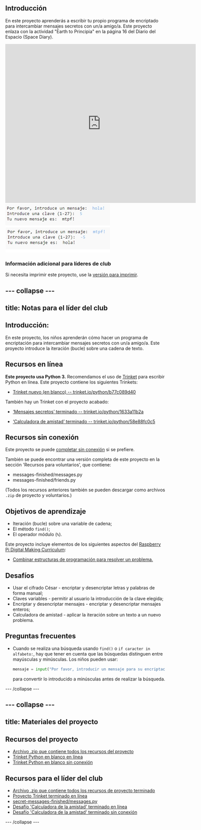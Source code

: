 ## Introducción

En este proyecto aprenderás a escribir tu propio programa de encriptado para intercambiar mensajes secretos con un/a amigo/a. Este proyecto enlaza con la actividad "Earth to Principia" en la página 16 del Diario del Espacio (Space Diary).

<div class="trinket">
  <iframe src="https://trinket.io/embed/python/1633a11b2a?outputOnly=true&start=result" width="600" height="500" frameborder="0" marginwidth="0" marginheight="0" allowfullscreen>
  </iframe>
  <img src="images/messages-finished.png">
</div>

### Información adicional para líderes de club

Si necesita imprimir este proyecto, use la [versión para imprimir](https://projects.raspberrypi.org/es-ES/projects/secret-messages/print).

--- collapse ---
---
title: Notas para el líder del club
---

## Introducción:

En este proyecto, los niños aprenderán cómo hacer un programa de encriptación para intercambiar mensajes secretos con un/a amigo/a. Este proyecto introduce la iteración (bucle) sobre una cadena de texto.

## Recursos en línea

**Este proyecto usa Python 3.** Recomendamos el uso de [Trinket](https://trinket.io/) para escribir Python en línea. Este proyecto contiene los siguientes Trinkets:

* [Trinket nuevo (en blanco) -- trinket.io/python/b77c089d40](https://trinket.io/python/b77c089d40)

También hay un Trinket con el proyecto acabado:

* [‘Mensajes secretos’ terminado -- trinket.io/python/1633a11b2a](https://trinket.io/python/1633a11b2a)

* [‘Calculadora de amistad’ terminado -- trinket.io/python/58e88fc0c5](https://trinket.io/python/58e88fc0c5)

## Recursos sin conexión

Este proyecto se puede [completar sin conexión](https://www.codeclubprojects.org/en-GB/resources/python-working-offline/) si se prefiere.

También se puede encontrar una versión completa de este proyecto en la sección 'Recursos para voluntarios', que contiene:

* messages-finished/messages.py
* messages-finished/friends.py

(Todos los recursos anteriores también se pueden descargar como archivos `.zip` de proyecto y voluntarios.)

## Objetivos de aprendizaje

* Iteración (bucle) sobre una variable de cadena;
* El método `find()`;
* El operador módulo (`%`).

Este proyecto incluye elementos de los siguientes aspectos del [Raspberry Pi Digital Making Curriculum](http://rpf.io/curriculum):

* [Combinar estructuras de programación para resolver un problema.](https://www.raspberrypi.org/curriculum/programming/builder)

## Desafíos

* Usar el cifrado César - encriptar y desencriptar letras y palabras de forma manual;
* Claves variables - permitir al usuario la introducción de la clave elegida;
* Encriptar y desencriptar mensajes - encriptar y desencriptar mensajes enteros;
* Calculadora de amistad - aplicar la iteración sobre un texto a un nuevo problema.

## Preguntas frecuentes

* Cuando se realiza una búsqueda usando `find()` o `if caracter in alfabeto:`, hay que tener en cuenta que las búsquedas distinguen entre mayúsculas y minúsculas. Los niños pueden usar:
    
    ```python
    mensaje = input("Por favor, introducir un mensaje para su encriptación: ").lower()
    ```
    
    para convertir lo introducido a minúsculas antes de realizar la búsqueda.

--- /collapse ---

--- collapse ---
---
title: Materiales del proyecto
---

## Recursos del proyecto

* [Archivo .zip que contiene todos los recursos del proyecto](resources/secret-messages-project-resources.zip)
* [Trinket Python en blanco en línea](https://trinket.io/python/b77c089d40)
* [Trinket Python en blanco sin conexión](resources/new-new.py)

## Recursos para el líder del club

* [Archivo .zip que contiene todos los recursos de proyecto terminado](resources/secret-messages-volunteer-resources.zip)
* [Proyecto Trinket terminado en línea](https://trinket.io/python/1633a11b2a)
* [secret-messages-finished/messages.py](resources/secret-messages-finished-messages.py)
* [Desafío 'Calculadora de la amistad' terminado en línea](https://trinket.io/python/58e88fc0c5)
* [Desafío 'Calculadora de la amistad' terminado sin conexión](resources/friendship-calculator-finished-friends.py)

--- /collapse ---